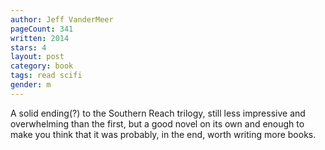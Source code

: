 ```yaml
---
author: Jeff VanderMeer
pageCount: 341
written: 2014
stars: 4
layout: post
category: book
tags: read scifi
gender: m
---
```


A solid ending(?) to the Southern Reach trilogy, still less impressive and overwhelming than the first, but a good novel on its own and enough to make you think that it was probably, in the end, worth writing more books.
